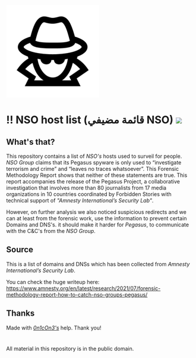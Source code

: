 <img src="https://github.com/Red-Laboratory/NSO-hosts/blob/main/spy_icon.png?raw=true" style="object-fit:contain;
            width:250px;
            height:250px;">
            
# ‼️ NSO host list (قائمة مضيفي NSO) ![](https://img.shields.io/apm/l/vim-mode)

## What's that?
  This repository contains a list of _NSO's_ hosts used to surveil for people. _NSO Group_ claims that its Pegasus spyware is only used to “investigate terrorism and crime” and “leaves no traces whatsoever”. This Forensic Methodology Report shows that neither of these statements are true. This report accompanies the release of the Pegasus Project, a collaborative investigation that involves more than 80 journalists from 17 media organizations in 10 countries coordinated by Forbidden Stories with technical support of _"Amnesty International’s Security Lab"_.
  
  However, on further analysis we also noticed suspicious redirects and we can at least from the forensic work, use the information to prevent certain Domains and DNS's. it should make it harder for _Pegasus_, to communicate with the C&C's from the _NSO Group_.

## Source

This is a list of domains and DNSs which has been collected from _Amnesty International’s Security Lab_. 

You can check the huge writeup here: https://www.amnesty.org/en/latest/research/2021/07/forensic-methodology-report-how-to-catch-nso-groups-pegasus/

## Thanks

Made with [_0n1cOn3's_](https://github.com/0n1cOn3/nso-blacklist) help. Thank you!

#

All material in this repository is in the public domain.
